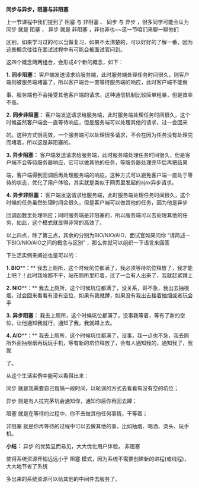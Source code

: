 **同步与异步，阻塞与非阻塞**

上一节课程中我们提到了 阻塞 与 非阻塞 、 同步 与 异步 ，很多同学可能会认为 同步 就是 阻塞 ， 异步 就是 非阻塞 ，非也非也~~这一节咱们来聊一聊他们

区别，如果学习过的可以当做复习，如果不太清楚的，可以好好的了解一番，因为这些概念往往在面试过程中有可能会被面试官问到。

这四个概念两两组合，会形成4个新的概念，如下：

**1.** **同步阻塞：** 客户端发送请求给服务端，此时服务端处理任务时间很久，则客户端则被服务端堵塞了，所以客户端会一直等待服务端的响应，此时客户端不能做

事，服务端也不会接受其他客户端的请求。这种通信机制比较简单粗暴，但是效率不高。

**2.** **同步非阻塞：** 客户端发送请求给服务端，此时服务端处理任务时间很久，这个时候虽然客户端会一直等待响应，但是服务端可以处理其他的请求，过一会回来

的。这种方式很高效，一个服务端可以处理很多请求，不会在因为任务没有处理完而堵着，所以这是非阻塞的。

**3.** **异步阻塞：** 客户端发送请求给服务端，此时服务端处理任务时间很久，但是客户端不会等待服务器响应，它可以做其他的任务，等服务器处理完毕后再把结果

端，客户端得到回调后再处理服务端的响应。这种方式可以避免客户端一直处于等待的状态，优化了用户体验，其实就是类似于网页里发起的ajax异步请求。

**4.** **异步非阻塞：** 客户端发送请求给服务端，此时服务端处理任务时间很久，这个时候的任务虽然处理时间会很久，但是客户端可以做其他的任务，因为他是异步

回调函数里处理响应；同时服务端是非阻塞的，所以服务端可以去处理其他的任务，如此，这个模式就显得非常的高效了。

以上四点，除了第三点，其余的分别为BIO/NIO/AIO，面试官如果问你 “请简述一下BIO/NIO/AIO之间的概念与区别” ，那么你就可以组织一下语言来回答

下生活实例来阐述也是可以的：

**1. BIO****：** 我去上厕所，这个时候坑位都满了，我必须等待坑位释放了，我才能上吧？！此时我啥都不干，站在厕所里盯着，过了一会有人出来了，我就赶紧蹲上

**2. NIO****：** 我去上厕所，这个时候坑位都满了，没关系，哥不急，我出去抽根烟，过会回来看看有没有空位，如果有我就蹲，如果没有我出去接着抽烟或者玩会手

**3.** **异步阻塞：** 我去上厕所，这个时候坑位都满了，没事我等着，等有了新的空位，让他通知我就行，通知了我，我就蹲上去。

**4. AIO****：** 我去上厕所，这个时候坑位都满了，没事，我一点也不急，我去厕所外面抽根烟再玩玩手机，等有新的坑位释放了，会有人通知我的，通知我了，我就

了。

从这个生活实例中能可以看得出来：

同步 就是我需要自己每隔一段时间，以轮训的方式去看看有没有空的坑位；

异步 则是有人拉完茅坑会通知你，通知你后你再回去蹲；

阻塞 就是在等待的过程中，你不去做其他任何事情，干等着；

非阻塞 就是你再等待的过程中可以去做其他的事，比如抽烟、喝酒、烫头、玩手机。

**小结：** 异步 的优势显而易见，大大优化用户体验， 非阻塞 

使得系统资源开销远远小于 阻塞 模式，因为系统不需要创建新的进程(或线程)，大大地节省了系统

多出来的系统资源可以给其他的中间件去服务了。